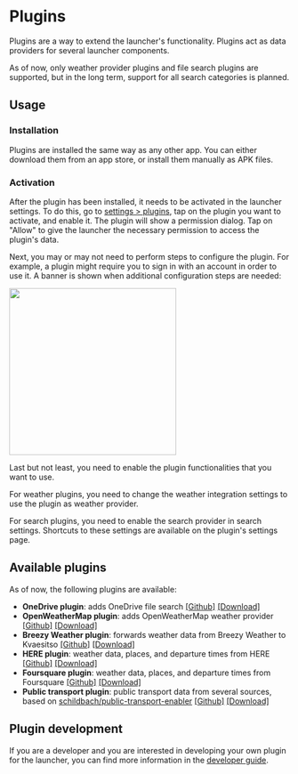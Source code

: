 # Plugins

Plugins are a way to extend the launcher's functionality. Plugins act as data providers for several
launcher components.

As of now, only weather provider plugins and file search plugins are supported, but in the long
term,
support for all search categories is planned.

## Usage

### Installation

Plugins are installed the same way as any other app. You can either download them from an app store,
or install them manually as APK files.

### Activation

After the plugin has been installed, it needs to be activated in the launcher settings. To do this,
go to <a href="/in-app?route=settings/plugins">settings > plugins</a>, tap on the plugin you want to activate, and enable it. The plugin will
show a permission dialog. Tap on "Allow" to give the launcher the necessary permission to access
the plugin's data.

Next, you may or may not need to perform steps to configure the plugin. For example, a plugin might
require you to sign in with an account in order to use it. A banner is shown when additional
configuration steps are needed:

<img src="/img/plugin-configuration.png" width="300"/>

Last but not least, you need to enable the plugin functionalities that you want to use.

For weather plugins, you need to change the weather integration settings to use the plugin as
weather provider.

For search plugins, you need to enable the search provider in search settings. Shortcuts to these
settings are available on the plugin's settings page.

## Available plugins

As of now, the following plugins are available:

- **OneDrive plugin**: adds OneDrive file
  search [[Github]](https://github.com/Kvaesitso/Plugin-OneDrive) [[Download]](https://fdroid.mm20.de/app/de.mm20.launcher2.plugin.onedrive)
- **OpenWeatherMap plugin**: adds OpenWeatherMap weather
  provider [[Github]](https://github.com/Kvaesitso/Plugin-OpenWeatherMap) [[Download]](https://fdroid.mm20.de/app/de.mm20.launcher2.plugin.openweathermap)
- **Breezy Weather plugin**: forwards weather data from Breezy Weather to
  Kvaesitso [[Github]](https://github.com/Kvaesitso/Plugin-BreezyWeather) [[Download]](https://fdroid.mm20.de/app/de.mm20.launcher2.plugin.breezyweather)
- **HERE plugin**: weather data, places, and departure times from
  HERE [[Github]](https://github.com/Kvaesitso/Plugin-HERE) [[Download]](https://fdroid.mm20.de/app/de.mm20.launcher2.plugin.here)
- **Foursquare plugin**: weather data, places, and departure times from
  Foursquare [[Github]](https://github.com/Kvaesitso/Plugin-Foursquare) [[Download]](https://fdroid.mm20.de/app/de.mm20.launcher2.plugin.foursquare)
- **Public transport plugin**: public transport data from several sources, based on
  [schildbach/public-transport-enabler](https://github.com/schildbach/public-transport-enabler) [[Github]](https://github.com/Sir-Photch/KvaesitsoPlugin-PublicTransport) [[Download]](https://github.com/Sir-Photch/KvaesitsoPlugin-PublicTransport/releases)

## Plugin development

If you are a developer and you are interested in developing your own plugin for the launcher,
you can find more information in the [developer guide](/docs/developer-guide/plugins/get-started).
